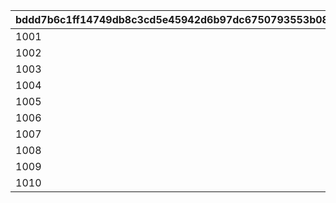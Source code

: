 |bddd7b6c1ff14749db8c3cd5e45942d6b97dc6750793553b08a9bcc0805381ab|b33458b896fcfabe432bb068ab1a851cf370a0f859a9739f9bb4905d4c4d2ef1|ee9b3cbf662c4655a2f5002be0269cd96bfdd4719370ea2dd675d60df90bd35e|145d0dd8f7f2fe183f777df586940f1023d4470fc5076a89e8fcdd0fc9d24492|95e2115d278e62bdf4c91e28cd3a763d308a5d93f2bfee17b5b77e58c17695f4|
| --- | --- | --- | --- | --- |
|1001|2024/06/15 14:59:59|2024/06/09 20:59:59|2024/06/05 12:00:00|2024/06/08 12:00:00|
|1002|2024/07/17 14:59:59|2024/07/13 20:59:59|2024/07/09 12:00:00|2024/07/12 12:00:00|
|1003|2024/08/18 14:59:59|2024/08/14 20:59:59|2024/08/10 12:00:00|2024/08/13 12:00:00|
|1004|2024/09/17 14:59:59|2024/09/13 20:59:59|2024/09/09 12:00:00|2024/09/12 12:00:00|
|1005|2024/10/18 14:59:59|2024/10/14 20:59:59|2024/10/10 12:00:00|2024/10/13 12:00:00|
|1006|2024/11/19 14:59:59|2024/11/15 20:59:59|2024/11/11 12:00:00|2024/11/14 12:00:00|
|1007|2025/01/17 14:59:59|2025/01/13 20:59:59|2025/01/09 12:00:00|2025/01/12 20:59:59|
|1008|2025/02/17 14:59:59|2025/02/13 20:59:59|2025/02/09 12:00:00|2025/02/12 20:59:59|
|1009|2025/03/19 14:59:59|2025/03/15 20:59:59|2025/03/10 12:00:00|2025/03/14 20:59:59|
|1010|2025/04/16 14:59:59|2025/04/12 20:59:59|2025/04/08 12:00:00|2025/04/11 20:59:59|